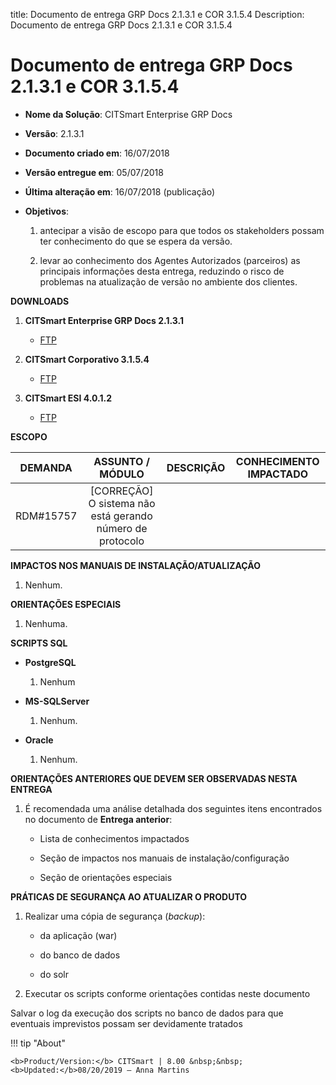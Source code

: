 title: Documento de entrega GRP Docs 2.1.3.1 e COR 3.1.5.4
Description: Documento de entrega GRP Docs 2.1.3.1 e COR 3.1.5.4

# Documento de entrega GRP Docs 2.1.3.1 e COR 3.1.5.4

-   **Nome da Solução**: CITSmart Enterprise GRP Docs

-   **Versão**: 2.1.3.1

-   **Documento criado em**: 16/07/2018

-   **Versão entregue em**: 05/07/2018

-   **Última alteração em**: 16/07/2018 (publicação)

-   **Objetivos**:

    1.  antecipar a visão de escopo para que todos os stakeholders possam ter
        conhecimento do que se espera da versão.

    2.  levar ao conhecimento dos Agentes Autorizados (parceiros) as principais
        informações desta entrega, reduzindo o risco de problemas na atualização
        de versão no ambiente dos clientes.

**DOWNLOADS**

1.  **CITSmart Enterprise GRP Docs 2.1.3.1**

    -   [FTP](http://kb.citsmartcloud.com/entregas/papelzero/Enterprise/2.1.3.1/)

2.  **CITSmart Corporativo 3.1.5.4**

    -   [FTP](http://kb.citsmartcloud.com/entregas/corporativo/Enterprise/3.1.5.4/)

3.  **CITSmart ESI 4.0.1.2**

    -   [FTP](http://kb.citsmartcloud.com/entregas/papelzero/Enterprise/2.1.1.0/cit-esi-web-4.0.1.2.war)

**ESCOPO**


|  DEMANDA  |                      ASSUNTO / MÓDULO                     | DESCRIÇÃO | CONHECIMENTO IMPACTADO |
|:---------:|:---------------------------------------------------------:|:---------:|:----------------------:|
| RDM#15757 | [CORREÇÃO] O sistema não está gerando número de protocolo |           |                        |


**IMPACTOS NOS MANUAIS DE INSTALAÇÃO/ATUALIZAÇÃO**

1.  Nenhum.

**ORIENTAÇÕES ESPECIAIS**

1.  Nenhuma.

**SCRIPTS SQL**

-   **PostgreSQL**

    1.  Nenhum

-   **MS-SQLServer**

    1.  Nenhum.

-   **Oracle**

    1.  Nenhum.

**ORIENTAÇÕES ANTERIORES QUE DEVEM SER OBSERVADAS NESTA ENTREGA**

1.  É recomendada uma análise detalhada dos seguintes itens encontrados no
    documento de **Entrega anterior**:

    -   Lista de conhecimentos impactados

    -   Seção de impactos nos manuais de instalação/configuração

    -   Seção de orientações especiais

**PRÁTICAS DE SEGURANÇA AO ATUALIZAR O PRODUTO**

1.  Realizar uma cópia de segurança (*backup*):

    -   da aplicação (war)

    -   do banco de dados

    -   do solr

2.  Executar os scripts conforme orientações contidas neste documento

Salvar o log da execução dos scripts no banco de dados para que eventuais
imprevistos possam ser devidamente tratados


!!! tip "About"

    <b>Product/Version:</b> CITSmart | 8.00 &nbsp;&nbsp;
    <b>Updated:</b>08/20/2019 – Anna Martins
